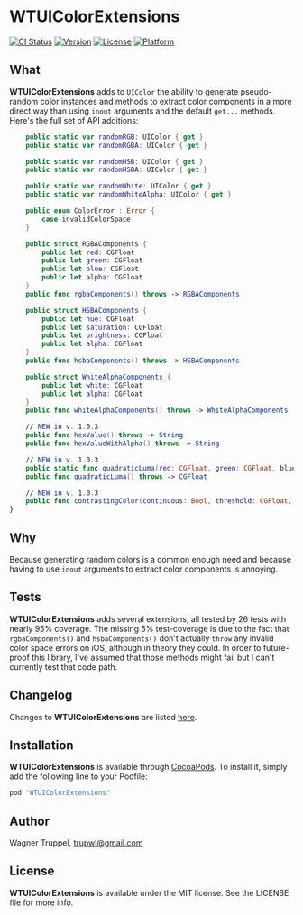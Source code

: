 # WTUIColorExtensions

[![CI Status](http://img.shields.io/travis/wltrup/iOS-Swift-WTUIColorExtensions.svg?style=flat)](https://travis-ci.org/wltrup/iOS-Swift-WTUIColorExtensions)
[![Version](https://img.shields.io/cocoapods/v/WTUIColorExtensions.svg?style=flat)](http://cocoapods.org/pods/WTUIColorExtensions)
[![License](https://img.shields.io/cocoapods/l/WTUIColorExtensions.svg?style=flat)](http://cocoapods.org/pods/WTUIColorExtensions)
[![Platform](https://img.shields.io/cocoapods/p/WTUIColorExtensions.svg?style=flat)](http://cocoapods.org/pods/WTUIColorExtensions)

## What

**WTUIColorExtensions** adds to `UIColor` the ability to generate pseudo-random color instances
and methods to extract color components in a more direct way than using `inout` arguments and
the default `get...` methods. Here's the full set of API additions:

```swift
    public static var randomRGB: UIColor { get }
    public static var randomRGBA: UIColor { get }

    public static var randomHSB: UIColor { get }
    public static var randomHSBA: UIColor { get }

    public static var randomWhite: UIColor { get }
    public static var randomWhiteAlpha: UIColor { get }

    public enum ColorError : Error {
        case invalidColorSpace
    }

    public struct RGBAComponents {
        public let red: CGFloat
        public let green: CGFloat
        public let blue: CGFloat
        public let alpha: CGFloat
    }
    public func rgbaComponents() throws -> RGBAComponents

    public struct HSBAComponents {
        public let hue: CGFloat
        public let saturation: CGFloat
        public let brightness: CGFloat
        public let alpha: CGFloat
    }
    public func hsbaComponents() throws -> HSBAComponents

    public struct WhiteAlphaComponents {
        public let white: CGFloat
        public let alpha: CGFloat
    }
    public func whiteAlphaComponents() throws -> WhiteAlphaComponents

    // NEW in v. 1.0.3
    public func hexValue() throws -> String
    public func hexValueWithAlpha() throws -> String

    // NEW in v. 1.0.3
    public static func quadraticLuma(red: CGFloat, green: CGFloat, blue: CGFloat) throws -> CGFloat
    public func quadraticLuma() throws -> CGFloat

    // NEW in v. 1.0.3
    public func contrastingColor(continuous: Bool, threshold: CGFloat, sameAlpha: Bool) throws -> UIColor
}
```

## Why

Because generating random colors is a common enough need and because having to use `inout`
arguments to extract color components is annoying.

## Tests

**WTUIColorExtensions** adds several extensions, all tested by 26 tests with nearly 95% coverage.
The missing 5% test-coverage is due to the fact that `rgbaComponents()` and `hsbaComponents()`
don't actually `throw` any invalid color space errors on iOS, although in theory they could.
In order to future-proof this library, I've assumed that those methods might fail but I can't
currently test that code path.

## Changelog

Changes to **WTUIColorExtensions** are listed
[here](https://github.com/wltrup/iOS-Swift-WTUIColorExtensions/blob/master/CHANGELOG.md).

## Installation

**WTUIColorExtensions** is available through [CocoaPods](http://cocoapods.org). To install
it, simply add the following line to your Podfile:

```ruby
pod "WTUIColorExtensions"
```

## Author

Wagner Truppel, trupwl@gmail.com

## License

**WTUIColorExtensions** is available under the MIT license. See the LICENSE file for more info.
